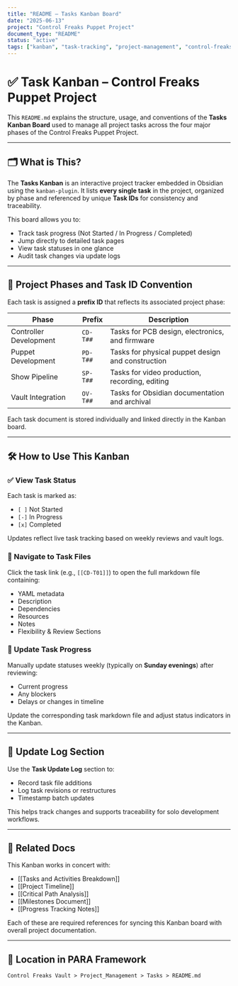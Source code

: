 ```yaml
---
title: "README – Tasks Kanban Board"
date: "2025-06-13"
project: "Control Freaks Puppet Project"
document_type: "README"
status: "active"
tags: ["kanban", "task-tracking", "project-management", "control-freaks"]
---
```


# ✅ Task Kanban – Control Freaks Puppet Project

This `README.md` explains the structure, usage, and conventions of the **Tasks Kanban Board** used to manage all project tasks across the four major phases of the Control Freaks Puppet Project.

---

## 🗂️ What is This?

The **Tasks Kanban** is an interactive project tracker embedded in Obsidian using the `kanban-plugin`. It lists **every single task** in the project, organized by phase and referenced by unique **Task IDs** for consistency and traceability.

This board allows you to:
- Track task progress (Not Started / In Progress / Completed)
- Jump directly to detailed task pages
- View task statuses in one glance
- Audit task changes via update logs

---

## 🧩 Project Phases and Task ID Convention

Each task is assigned a **prefix ID** that reflects its associated project phase:

| Phase | Prefix | Description |
|-------|--------|-------------|
| Controller Development | `CD-T##` | Tasks for PCB design, electronics, and firmware |
| Puppet Development | `PD-T##` | Tasks for physical puppet design and construction |
| Show Pipeline | `SP-T##` | Tasks for video production, recording, editing |
| Vault Integration | `OV-T##` | Tasks for Obsidian documentation and archival |

Each task document is stored individually and linked directly in the Kanban board.

---

## 🛠️ How to Use This Kanban

### ✅ View Task Status
Each task is marked as:
- `[ ]` Not Started
- `[-]` In Progress
- `[x]` Completed

Updates reflect live task tracking based on weekly reviews and vault logs.

### 🔗 Navigate to Task Files
Click the task link (e.g., `[[CD-T01]]`) to open the full markdown file containing:
- YAML metadata
- Description
- Dependencies
- Resources
- Notes
- Flexibility & Review Sections

### 🔁 Update Task Progress
Manually update statuses weekly (typically on **Sunday evenings**) after reviewing:
- Current progress
- Any blockers
- Delays or changes in timeline

Update the corresponding task markdown file and adjust status indicators in the Kanban.

---

## 🔄 Update Log Section

Use the **Task Update Log** section to:
- Record task file additions
- Log task revisions or restructures
- Timestamp batch updates

This helps track changes and supports traceability for solo development workflows.

---

## 📎 Related Docs

This Kanban works in concert with:
- [[Tasks and Activities Breakdown]]
- [[Project Timeline]]
- [[Critical Path Analysis]]
- [[Milestones Document]]
- [[Progress Tracking Notes]]

Each of these are required references for syncing this Kanban board with overall project documentation.

---

## 📁 Location in PARA Framework

`Control Freaks Vault > Project_Management > Tasks > README.md`
